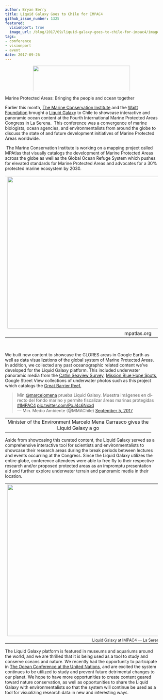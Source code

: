 ```yaml
---
author: Bryan Berry
title: Liquid Galaxy Goes to Chile for IMPAC4
github_issue_number: 1325
featured:
  visionport: true
  image_url: /blog/2017/09/liquid-galaxy-goes-to-chile-for-impac4/image-0.png
tags:
- conference
- visionport
- event
date: 2017-09-26
---
```


<div class="separator" style="clear: both; text-align: center;"><a href="/blog/2017/09/liquid-galaxy-goes-to-chile-for-impac4/image-0.png" imageanchor="1" style="margin-left: 1em; margin-right: 1em;"><img border="0" data-original-height="139" data-original-width="530" height="84" src="/blog/2017/09/liquid-galaxy-goes-to-chile-for-impac4/image-0.png" width="320"/></a></div>

Marine Protected Areas: Bringing the people and ocean together

Earlier this month, [The Marine Conservation Institute](https://marine-conservation.org/) and the [Waitt Foundation](http://waittfoundation.org/) brought a [Liquid Galaxy](https://www.visionport.com/) to Chile to showcase interactive and panoramic ocean content at the Fourth International Marine Protected Areas Congress in La Serena.  This conference was a convergence of marine biologists, ocean agencies, and environmentalists from around the globe to discuss the state of and future development initiatives of Marine Protected Areas worldwide.

 The Marine Conservation Institute is working on a mapping project called MPAtlas that visually catalogs the development of Marine Protected Areas across the globe as well as the Global Ocean Refuge System which pushes for elevated standards for Marine Protected Areas and advocates for a 30% protected marine ecosystem by 2030.  

<table align="center" cellpadding="0" cellspacing="0" class="tr-caption-container" style="margin-left: auto; margin-right: auto; text-align: center;"><tbody>
<tr><td style="text-align: center;"><a href="/blog/2017/09/liquid-galaxy-goes-to-chile-for-impac4/image-1-big.png" imageanchor="1" style="margin-left: auto; margin-right: auto;"><img border="0" data-original-height="900" data-original-width="1600" height="500" src="/blog/2017/09/liquid-galaxy-goes-to-chile-for-impac4/image-1.png" width="860"/></a></td></tr>
<tr><td class="tr-caption" style="text-align: center;">mpatlas.org</td></tr>
</tbody></table>

<div class="separator" style="clear: both; text-align: center;"><br/>
</div>

We built new content to showcase the GLORES areas in Google Earth as well as data visualizations of the global system of Marine Protected Areas.  In addition, we collected any past oceanographic related content we’ve developed for the Liquid Galaxy platform.  This included underwater panoramic media from the [Catlin Seaview Survey](http://catlinseaviewsurvey.com/), [Mission Blue Hope Spots](https://www.mission-blue.org/hope-spots/), Google Street View collections of underwater photos such as this project which catalogs the [Great Barrier Reef.](https://www.google.com/maps/about/behind-the-scenes/streetview/treks/oceans/)

<blockquote class="twitter-video" data-lang="en"><div dir="ltr" lang="es">Min <a href="https://twitter.com/marcelomena">@marcelomena</a> prueba Liquid Galaxy. Muestra imágenes en directo del fondo marino y permite fiscalizar áreas marinas protegidas <a href="https://twitter.com/hashtag/IMPAC4?src=hash">#IMPAC4</a> <a href="https://t.co/PxJ4c6Nxxd">pic.twitter.com/PxJ4c6Nxxd</a></div>— Min. Medio Ambiente (@MMAChile) <a href="https://twitter.com/MMAChile/status/905146226131251200">September 5, 2017</a></blockquote><script async="" charset="utf-8" src="//platform.twitter.com/widgets.js"></script>

<table align="center" cellpadding="0" cellspacing="0" class="tr-caption-container" style="margin-left: auto; margin-right: auto; text-align: center;"><tbody>
<tr><td class="tr-caption" style="text-align: center;">Minister of the Environment Marcelo Mena Carrasco gives the<br/>
Liquid Galaxy a go</td></tr>
</tbody></table>

Aside from showcasing this curated content, the Liquid Galaxy served as a comprehensive interactive tool for scientists and environmentalists to showcase their research areas during the break periods between lectures and events occurring at the Congress.  Since the Liquid Galaxy utilizes the entire globe, conference attendees were able to free fly to their respective research and/or proposed protected areas as an impromptu presentation aid and further explore underwater terrain and panoramic media in their location.

<table align="center" cellpadding="0" cellspacing="0" class="tr-caption-container" style="margin-left: auto; margin-right: auto; text-align: center;"><tbody>
<tr><td><a href="/blog/2017/09/liquid-galaxy-goes-to-chile-for-impac4/image-2-big.jpeg" imageanchor="1" style="margin-left: auto; margin-right: auto;"><img border="0" data-original-height="900" data-original-width="1600" height="500" src="/blog/2017/09/liquid-galaxy-goes-to-chile-for-impac4/image-2.jpeg" width="860"/></a></td></tr>
<tr><td class="tr-caption" style="font-size: 12.8px;">Liquid Galaxy at IMPAC4 — La Serena, Chile 2017</td></tr>
</tbody></table>

The Liquid Galaxy platform is featured in museums and aquariums around the world, and we are thrilled that it is being used as a tool to study and conserve oceans and nature. We recently had the opportunity to participate in [The Ocean Conference at the United Nations](/blog/2017/06/liquid-galaxy-at-ocean-conference), and are excited the system continues to be utilized to study and prevent future detrimental changes to our planet. We hope to have more opportunities to create content geared toward nature conservation, as well as opportunities to share the Liquid Galaxy with environmentalists so that the system will continue be used as a tool for visualizing research data in new and interesting ways.
